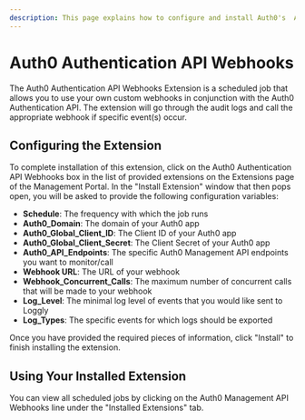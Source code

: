 ```yaml
---
description: This page explains how to configure and install Auth0's  Authentication API Webhooks extension.
---
```


# Auth0 Authentication API Webhooks

The Auth0 Authentication API Webhooks Extension is a scheduled job that allows you to use your own custom webhooks in conjunction with the Auth0 Authentication API. The extension will go through the audit logs and call the appropriate webhook if specific event(s) occur.

## Configuring the Extension

To complete installation of this extension, click on the Auth0 Authentication API Webhooks box in the list of provided extensions on the Extensions page of the Management Portal. In the "Install Extension" window that then pops open, you will be asked to provide the following configuration variables:

- __Schedule__: The frequency with which the job runs
- __Auth0_Domain__: The domain of your Auth0 app
- __Auth0_Global_Client_ID__: The Client ID of your Auth0 app
- __Auth0_Global_Client_Secret__: The Client Secret of your Auth0 app
- __Auth0_API_Endpoints__: The specific Auth0 Management API endpoints you want to monitor/call
- __Webhook URL__: The URL of your webhook
- __Webhook_Concurrent_Calls__: The maximum number of concurrent calls that will be made to your webhook
- __Log_Level__: The minimal log level of events that you would like sent to Loggly
- __Log_Types__: The specific events for which logs should be exported

Once you have provided the required pieces of information, click "Install" to finish installing the extension.

## Using Your Installed Extension

You can view all scheduled jobs by clicking on the Auth0 Management API Webhooks line under the "Installed Extensions" tab.
